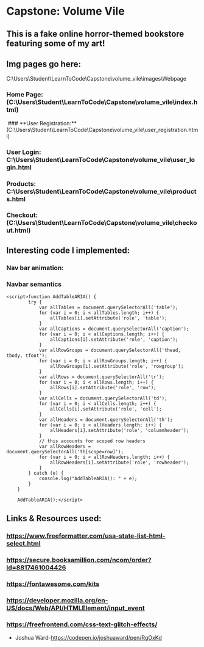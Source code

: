 # Capstone: Volume Vile
## This is a fake online horror-themed bookstore featuring some of my art!

## Img pages go here:
C:\Users\Student\LearnToCode\Capstone\volume_vile\images\Webpage
### **Home Page:**(C:\Users\Student\LearnToCode\Capstone\volume_vile\index.html)
<img src="">
### **User Registration:** (C:\Users\Student\LearnToCode\Capstone\volume_vile\user_registration.html)

### **User Login:** C:\Users\Student\LearnToCode\Capstone\volume_vile\user_login.html
### **Products:** C:\Users\Student\LearnToCode\Capstone\volume_vile\products.html
### **Checkout:** (C:\Users\Student\LearnToCode\Capstone\volume_vile\checkout.html)


## Interesting code I implemented:

### **Nav bar animation:** 
<script type="text/javascript">
        window.addEventListener("scroll", function(){
            var header = document.querySelector("header");
            header.classList.toggle("sticky", window.scrollY > 0);
        })
    </script>

### **Navbar semantics**
    <script>function AddTableARIA() {
            try {
                var allTables = document.querySelectorAll('table');
                for (var i = 0; i < allTables.length; i++) {
                    allTables[i].setAttribute('role', 'table');
                }
                var allCaptions = document.querySelectorAll('caption');
                for (var i = 0; i < allCaptions.length; i++) {
                    allCaptions[i].setAttribute('role', 'caption');
                }
                var allRowGroups = document.querySelectorAll('thead, tbody, tfoot');
                for (var i = 0; i < allRowGroups.length; i++) {
                    allRowGroups[i].setAttribute('role', 'rowgroup');
                }
                var allRows = document.querySelectorAll('tr');
                for (var i = 0; i < allRows.length; i++) {
                    allRows[i].setAttribute('role', 'row');
                }
                var allCells = document.querySelectorAll('td');
                for (var i = 0; i < allCells.length; i++) {
                    allCells[i].setAttribute('role', 'cell');
                }
                var allHeaders = document.querySelectorAll('th');
                for (var i = 0; i < allHeaders.length; i++) {
                    allHeaders[i].setAttribute('role', 'columnheader');
                }
                // this accounts for scoped row headers
                var allRowHeaders = document.querySelectorAll('th[scope=row]');
                for (var i = 0; i < allRowHeaders.length; i++) {
                    allRowHeaders[i].setAttribute('role', 'rowheader');
                }
            } catch (e) {
                console.log("AddTableARIA(): " + e);
            }
        }

        AddTableARIA();</script>


## **Links & Resources used:**

### https://www.freeformatter.com/usa-state-list-html-select.html

### https://secure.booksamillion.com/ncom/order?id=8817461004426

### https://fontawesome.com/kits

### https://developer.mozilla.org/en-US/docs/Web/API/HTMLElement/input_event

### https://freefrontend.com/css-text-glitch-effects/
- Joshua Ward-https://codepen.io/joshuaward/pen/RgOxKd 